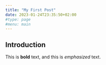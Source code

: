 ```yaml
---
title: "My First Post"
date: 2023-01-24T23:35:50+02:00
#type: page
#menu: main
---
```

## Introduction

This is **bold** text, and this is *emphasized* text.